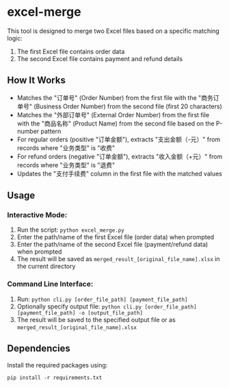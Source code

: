 # excel-merge

This tool is designed to merge two Excel files based on a specific matching logic:

1. The first Excel file contains order data
2. The second Excel file contains payment and refund details

## How It Works

- Matches the "订单号" (Order Number) from the first file with the "商务订单号" (Business Order Number) from the second file (first 20 characters)
- Matches the "外部订单号" (External Order Number) from the first file with the "商品名称" (Product Name) from the second file based on the P-number pattern
- For regular orders (positive "订单金额"), extracts "支出金额（-元）" from records where "业务类型" is "收费"
- For refund orders (negative "订单金额"), extracts "收入金额（+元）" from records where "业务类型" is "退费"
- Updates the "支付手续费" column in the first file with the matched values

## Usage

### Interactive Mode:
1. Run the script: `python excel_merge.py`
2. Enter the path/name of the first Excel file (order data) when prompted
3. Enter the path/name of the second Excel file (payment/refund data) when prompted
4. The result will be saved as `merged_result_[original_file_name].xlsx` in the current directory

### Command Line Interface:
1. Run: `python cli.py [order_file_path] [payment_file_path]`
2. Optionally specify output file: `python cli.py [order_file_path] [payment_file_path] -o [output_file_path]`
3. The result will be saved to the specified output file or as `merged_result_[original_file_name].xlsx`

## Dependencies

Install the required packages using:
```
pip install -r requirements.txt
```